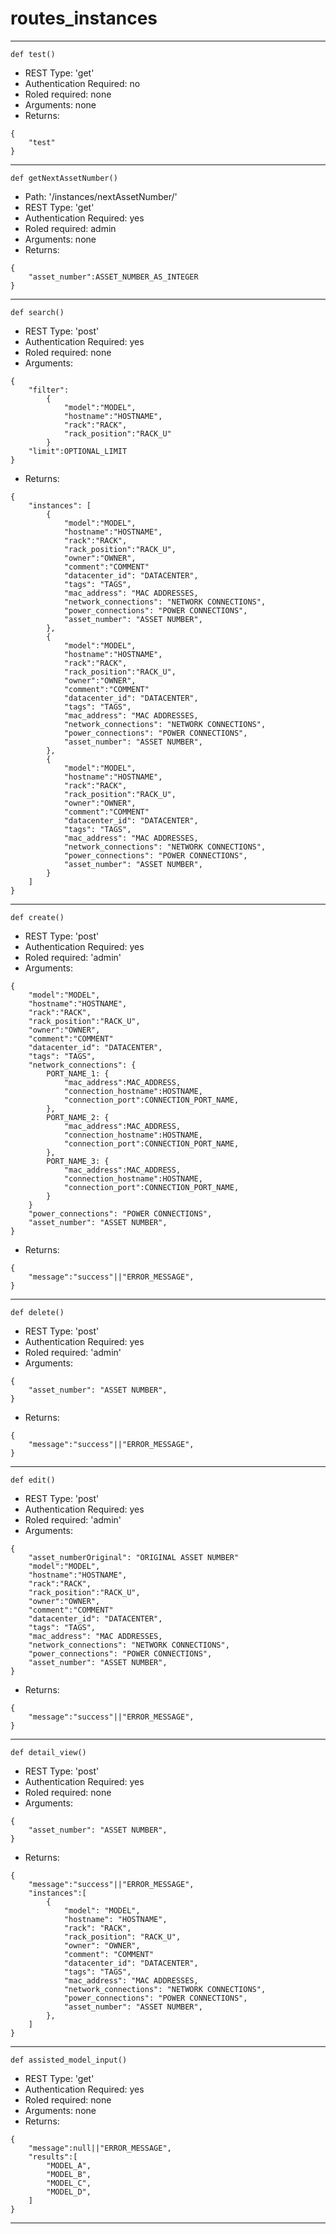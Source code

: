 
# routes_instances
-----------------------------
```language=python
def test()
```
- REST Type: 'get'
- Authentication Required: no
- Roled required: none
- Arguments: none
- Returns:
```language=json
{
    "test"
}
```
-----------------------------
```language=python
def getNextAssetNumber()
```
- Path: '/instances/nextAssetNumber/'
- REST Type: 'get'
- Authentication Required: yes
- Roled required: admin
- Arguments: none
- Returns:
```language=json
{
    "asset_number":ASSET_NUMBER_AS_INTEGER
}
```
-----------------------------
```language=python
def search()
```
- REST Type: 'post'
- Authentication Required: yes
- Roled required: none
- Arguments:
```language=json
{
    "filter":
        {
            "model":"MODEL",
            "hostname":"HOSTNAME",
            "rack":"RACK",
            "rack_position":"RACK_U"
        }
    "limit":OPTIONAL_LIMIT
}
```
- Returns:
```language=json
{
    "instances": [
        {
            "model":"MODEL",
            "hostname":"HOSTNAME",
            "rack":"RACK",
            "rack_position":"RACK_U",
            "owner":"OWNER",
            "comment":"COMMENT"
            "datacenter_id": "DATACENTER",
            "tags": "TAGS",
            "mac_address": "MAC ADDRESSES,
            "network_connections": "NETWORK CONNECTIONS",
            "power_connections": "POWER CONNECTIONS",
            "asset_number": "ASSET NUMBER",  
        },
        {
            "model":"MODEL",
            "hostname":"HOSTNAME",
            "rack":"RACK",
            "rack_position":"RACK_U",
            "owner":"OWNER",
            "comment":"COMMENT"
            "datacenter_id": "DATACENTER",
            "tags": "TAGS",
            "mac_address": "MAC ADDRESSES,
            "network_connections": "NETWORK CONNECTIONS",
            "power_connections": "POWER CONNECTIONS",
            "asset_number": "ASSET NUMBER",  
        },
        {
            "model":"MODEL",
            "hostname":"HOSTNAME",
            "rack":"RACK",
            "rack_position":"RACK_U",
            "owner":"OWNER",
            "comment":"COMMENT"
            "datacenter_id": "DATACENTER",
            "tags": "TAGS",
            "mac_address": "MAC ADDRESSES,
            "network_connections": "NETWORK CONNECTIONS",
            "power_connections": "POWER CONNECTIONS",
            "asset_number": "ASSET NUMBER",  
        }
    ]
}
```
-----------------------------
```language=python
def create()
```
- REST Type: 'post'
- Authentication Required: yes
- Roled required: 'admin'
- Arguments:
```language=json
{
    "model":"MODEL",
    "hostname":"HOSTNAME",
    "rack":"RACK",
    "rack_position":"RACK_U",
    "owner":"OWNER",
    "comment":"COMMENT"
    "datacenter_id": "DATACENTER",
    "tags": "TAGS",
    "network_connections": {
        PORT_NAME_1: {
            "mac_address":MAC_ADDRESS,
            "connection_hostname":HOSTNAME,
            "connection_port":CONNECTION_PORT_NAME,
        },
        PORT_NAME_2: {
            "mac_address":MAC_ADDRESS,
            "connection_hostname":HOSTNAME,
            "connection_port":CONNECTION_PORT_NAME,
        },
        PORT_NAME_3: {
            "mac_address":MAC_ADDRESS,
            "connection_hostname":HOSTNAME,
            "connection_port":CONNECTION_PORT_NAME,
        }
    }
    "power_connections": "POWER CONNECTIONS",
    "asset_number": "ASSET NUMBER",  
}
```
- Returns:
```language=json
{
    "message":"success"||"ERROR_MESSAGE",
}
```
-----------------------------
```language=python
def delete()
```
- REST Type: 'post'
- Authentication Required: yes
- Roled required: 'admin'
- Arguments:
```language=json
{
    "asset_number": "ASSET NUMBER",
}
```
- Returns:
```language=json
{
    "message":"success"||"ERROR_MESSAGE",
}
```
-----------------------------
```language=python
def edit()
```
- REST Type: 'post'
- Authentication Required: yes
- Roled required: 'admin'
- Arguments:
```language=json
{
    "asset_numberOriginal": "ORIGINAL ASSET NUMBER"
    "model":"MODEL",
    "hostname":"HOSTNAME",
    "rack":"RACK",
    "rack_position":"RACK_U",
    "owner":"OWNER",
    "comment":"COMMENT"
    "datacenter_id": "DATACENTER",
    "tags": "TAGS",
    "mac_address": "MAC ADDRESSES,
    "network_connections": "NETWORK CONNECTIONS",
    "power_connections": "POWER CONNECTIONS",
    "asset_number": "ASSET NUMBER",  
}
```
- Returns:
```language=json
{
    "message":"success"||"ERROR_MESSAGE",
}
```
-----------------------------
```language=python
def detail_view()
```
- REST Type: 'post'
- Authentication Required: yes
- Roled required: none
- Arguments:
```language=json
{
    "asset_number": "ASSET NUMBER",
}
```
- Returns:
```language=json
{
    "message":"success"||"ERROR_MESSAGE",
    "instances":[
        {
            "model": "MODEL",
            "hostname": "HOSTNAME",
            "rack": "RACK",
            "rack_position": "RACK_U",
            "owner": "OWNER",
            "comment": "COMMENT"
            "datacenter_id": "DATACENTER",
            "tags": "TAGS",
            "mac_address": "MAC ADDRESSES,
            "network_connections": "NETWORK CONNECTIONS",
            "power_connections": "POWER CONNECTIONS",
            "asset_number": "ASSET NUMBER",  
        },
    ]
}
```
-----------------------------
```language=python
def assisted_model_input()
```
- REST Type: 'get'
- Authentication Required: yes
- Roled required: none
- Arguments: none
- Returns:
```language=json
{
    "message":null||"ERROR_MESSAGE",
    "results":[
        "MODEL_A",
        "MODEL_B",
        "MODEL_C",
        "MODEL_D",
    ]
}
```
-----------------------------
